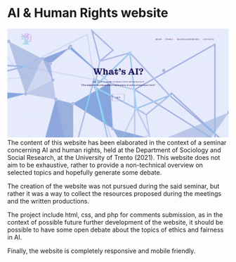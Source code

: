 # AI & Human Rights website
![alt text](https://github.com/luisalopresti/AI_ethics_website/blob/main/images/home.png?raw=true)
The content of this website has been elaborated in the context of a seminar concerning AI and human rights, held at the Department of Sociology and Social Research, at the University of Trento (2021).
This website does not aim to be exhaustive, rather to provide a non-technical overview on selected topics and hopefully generate some debate.

The creation of the website was not pursued during the said seminar, but rather it was a way to collect the resources proposed during the meetings and the written productions.

The project include html, css, and php for comments submission, as in the context of possible future further development of the website, it should be possible to have some open debate about the topics of ethics and fairness in AI.

Finally, the website is completely responsive and mobile friendly.
